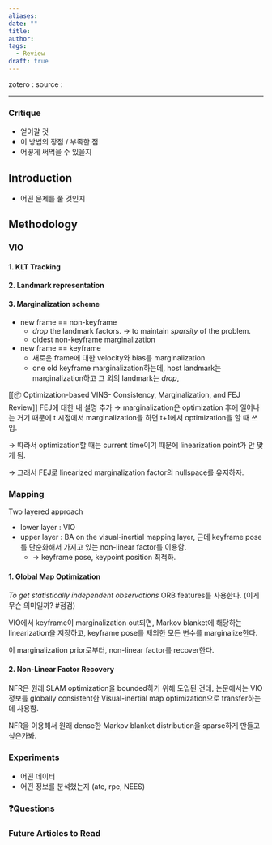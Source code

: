 ```yaml
---
aliases: 
date: ""
title: 
author: 
tags:
  - Review
draft: true
---
```


zotero : 
source : 

---
### Critique
- 얻어갈 것
- 이 방법의 장점 / 부족한 점
- 어떻게 써먹을 수 있을지

## Introduction



- 어떤 문제를 풀 것인지

## Methodology
### VIO
#### 1. KLT Tracking
#### 2. Landmark representation
#### 3. Marginalization scheme
- new frame == non-keyframe
	- *drop* the landmark factors. → to maintain *sparsity* of the problem.
	- oldest non-keyframe marginalization
- new frame == keyframe
	- 새로운 frame에 대한 velocity와 bias를 marginalization
	- one old keyframe marginalization하는데,  host landmark는 marginalization하고 그 외의 landmark는 *drop*, 

[[📦️ Optimization-based VINS- Consistency, Marginalization, and FEJ Review]]
FEJ에 대한 내 설명 추가 
→ marginalization은 optimization 후에 일어나는 거기 때문에 t 시점에서 marginalization을 하면 t+1에서 optimization을 할 때 쓰임. 

→ 따라서 optimization할 때는 current time이기 때문에 linearization point가 안 맞게 됨.

→ 그래서 FEJ로 linearized marginalization factor의 nullspace를 유지하자.

### Mapping
Two layered approach
- lower layer : VIO
- upper layer : BA on the visual-inertial mapping layer, 근데 keyframe pose를 단순화해서 가지고 있는 non-linear factor를 이용함. 
	- → keyframe pose, keypoint position 최적화.

#### 1. Global Map Optimization
*To get statistically independent observations* ORB features를 사용한다. (이게 무슨 의미일까? #점검)

VIO에서 keyframe이 marginalization out되면, Markov blanket에 해당하는 linearization을 저장하고, keyframe pose를 제외한 모든 변수를 marginalize한다. 

이 marginalization prior로부터, non-linear factor를 recover한다.

#### 2. Non-Linear Factor Recovery
NFR은 원래 SLAM optimization을 bounded하기 위해 도입된 건데, 
논문에서는 VIO 정보를 globally consistent한 Visual-inertial map optimization으로 transfer하는 데 사용함.

NFR을 이용해서 원래 dense한 Markov blanket distribution을 sparse하게 만들고 싶은가봐.
### Experiments
- 어떤 데이터
- 어떤 정보를 분석했는지 (ate, rpe, NEES)


### ❓️Questions

### Future Articles to Read


